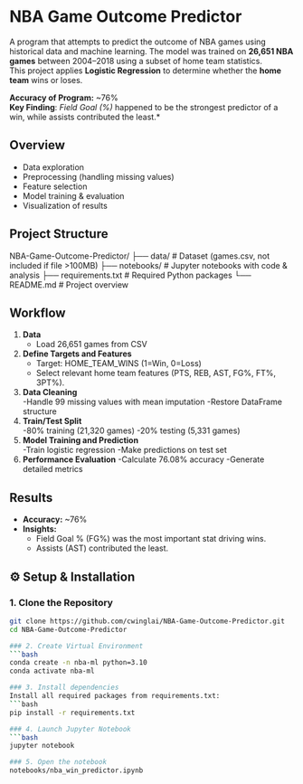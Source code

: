 # NBA Game Outcome Predictor

A program that attempts to predict the outcome of NBA games using historical data and machine learning.
The model was trained on **26,651 NBA games** between 2004–2018 using a subset of home team statistics.  
This project applies **Logistic Regression** to determine whether the **home team** wins or loses.

**Accuracy of Program:** ~76%  
**Key Finding**: *Field Goal (%)* happened to be the strongest predictor of a win, while assists contributed the least.*

## Overview
- Data exploration  
- Preprocessing (handling missing values)  
- Feature selection  
- Model training & evaluation  
- Visualization of results

## Project Structure
NBA-Game-Outcome-Predictor/
├── data/                # Dataset (games.csv, not included if file >100MB)
├── notebooks/           # Jupyter notebooks with code & analysis
├── requirements.txt     # Required Python packages
└── README.md            # Project overview

## Workflow
1. **Data**  
   - Load 26,651 games from CSV  
2. **Define Targets and Features**  
   - Target: HOME_TEAM_WINS (1=Win, 0=Loss)
   - Select relevant home team features (PTS, REB, AST, FG%, FT%, 3PT%).  
3. **Data Cleaning**  
  -Handle 99 missing values with mean imputation
  -Restore DataFrame structure
4. **Train/Test Split**  
  -80% training (21,320 games)
  -20% testing (5,331 games)
5. **Model Training and Prediction**  
  -Train logistic regression
  -Make predictions on test set
6. **Performance Evaluation**
   -Calculate 76.08% accuracy
  -Generate detailed metrics

## Results
- **Accuracy:** ~76%  
- **Insights:**  
  - Field Goal % (FG%) was the most important stat driving wins.  
  - Assists (AST) contributed the least.

## ⚙️ Setup & Installation

### 1. Clone the Repository
```bash
git clone https://github.com/cwinglai/NBA-Game-Outcome-Predictor.git
cd NBA-Game-Outcome-Predictor

### 2. Create Virtual Environment
```bash
conda create -n nba-ml python=3.10
conda activate nba-ml

### 3. Install dependencies
Install all required packages from requirements.txt:
```bash
pip install -r requirements.txt

### 4. Launch Jupyter Notebook
```bash
jupyter notebook

### 5. Open the notebook
notebooks/nba_win_predictor.ipynb
